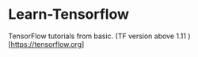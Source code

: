 # Learn-Tensorflow
TensorFlow tutorials from basic. (TF version above 1.11 ) [https://tensorflow.org]
